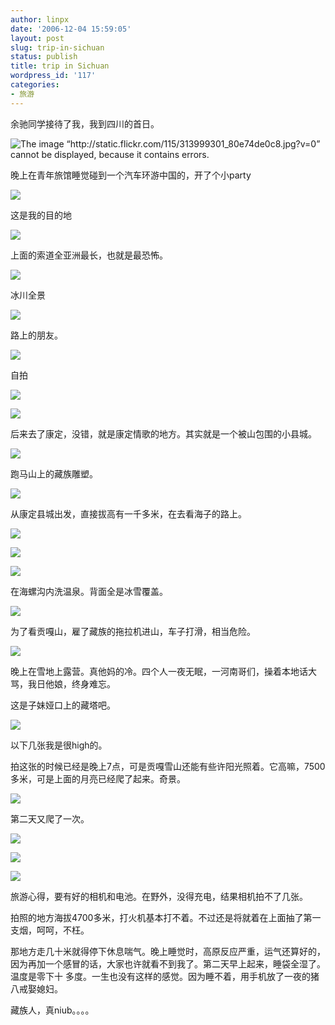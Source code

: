 ```yaml
---
author: linpx
date: '2006-12-04 15:59:05'
layout: post
slug: trip-in-sichuan
status: publish
title: trip in Sichuan
wordpress_id: '117'
categories:
- 旅游
---
```


余驰同学接待了我，我到四川的首日。

  
![The image “http://static.flickr.com/115/313999301_80e74de0c8.jpg?v=0” cannot
be displayed, because it contains
errors.](http://static.flickr.com/115/313999301_80e74de0c8.jpg?v=0)

  
晚上在青年旅馆睡觉碰到一个汽车环游中国的，开了个小party

  

![](http://static.flickr.com/117/314000151_639caff802.jpg?v=0)

  
这是我的目的地

  

![](http://static.flickr.com/113/314000480_836c22950b.jpg?v=0)

  
上面的索道全亚洲最长，也就是最恐怖。

  

![](http://static.flickr.com/111/314002704_0c873356f9.jpg?v=0)

  
冰川全景

  

![](http://static.flickr.com/120/314035183_f9b60320fc.jpg?v=0)

  
路上的朋友。

  

![](http://static.flickr.com/114/314034186_6d8d982be7.jpg?v=0)

  
自拍

  

![](http://static.flickr.com/116/314033684_9ddff63678.jpg?v=0)

  

![](http://static.flickr.com/119/314001632_5c7f84e7db.jpg?v=0)

  
后来去了康定，没错，就是康定情歌的地方。其实就是一个被山包围的小县城。

  

![](http://static.flickr.com/118/314006518_497a41fa9c.jpg?v=0)

  
跑马山上的藏族雕塑。

  

![](http://static.flickr.com/108/314006865_293e9afd06.jpg?v=0)

  
从康定县城出发，直接拔高有一千多米，在去看海子的路上。

  

![](http://static.flickr.com/111/314006219_9d5213b471.jpg?v=0)

  

![](http://static.flickr.com/109/314005933_d989f10097.jpg?v=0)

  

![](http://static.flickr.com/109/314005576_d046549d2f.jpg?v=0)

  
在海螺沟内洗温泉。背面全是冰雪覆盖。

  

![](http://static.flickr.com/117/314035586_a3601702f9.jpg?v=0)

  
为了看贡嘎山，雇了藏族的拖拉机进山，车子打滑，相当危险。

  

![](http://static.flickr.com/121/314008085_6d3f9e1bda.jpg?v=0)

  
晚上在雪地上露营。真他妈的冷。四个人一夜无眠，一河南哥们，操着本地话大骂，我日他娘，终身难忘。

  
这是子妹娅口上的藏塔吧。

  

![](http://static.flickr.com/115/314007123_36d29d1791.jpg?v=0)

  
以下几张我是很high的。

  
拍这张的时候已经是晚上7点，可是贡嘎雪山还能有些许阳光照着。它高嘛，7500多米，可是上面的月亮已经爬了起来。奇景。

  

![](http://static.flickr.com/113/314011999_7501ea1d38.jpg?v=0)

  

  

第二天又爬了一次。

  

![](http://static.flickr.com/107/314012274_a34da4da44.jpg?v=0)

  

![](http://static.flickr.com/105/314028708_dbec92ff76.jpg?v=0)

  

![](http://static.flickr.com/110/314025379_6b4879f8da.jpg?v=0)

  
  
  
旅游心得，要有好的相机和电池。在野外，没得充电，结果相机拍不了几张。

  
拍照的地方海拔4700多米，打火机基本打不着。不过还是将就着在上面抽了第一支烟，呵呵，不枉。

  
那地方走几十米就得停下休息喘气。晚上睡觉时，高原反应严重，运气还算好的，因为再加一个感冒的话，大家也许就看不到我了。第二天早上起来，睡袋全湿了。温度是零下十
多度。一生也没有这样的感觉。因为睡不着，用手机放了一夜的猪八戒娶媳妇。

  
藏族人，真niub。。。。

  

  

  

  

  

  

  

  

  

  

  

  

  

  

  

  

